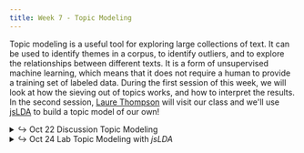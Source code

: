 ```yaml
---
title: Week 7 - Topic Modeling
---
```

Topic modeling is a useful tool for exploring large collections of text. It can be used to identify themes in a corpus, to identify outliers, and to explore the relationships between different texts. It is a form of unsupervised machine learning, which means that it does not require a human to provide a training set of labeled data. During the first session of this week, we will look at how the sieving out of topics works, and how to interpret the results. In the second session, [Laure Thompson](https://cdh.princeton.edu/people/laure-thompson/) will visit our class and we'll use [jsLDA](https://mimno.infosci.cornell.edu/jsLDA/) to build a topic model of our own!

<details>
  <summary class="session-summary">
    <span class="arrow">↪</span>
    <span class="date-label">Oct 22</span>
    <span class="label label-blue">Discussion</span>
    <span class="session-title">Topic Modeling</span>
  </summary>
  <div markdown="1">
- Slides (_coming soon!_)
- Pre-Class Reflection <small>&rarr; **no Perusall annotations required for these readings!**</small>
  - [Froehlich, Heather. _Moby Dick Is About Whales, or Why Should We Count Words?_](https://hfroehli.ch/2019/09/27/moby-dick-is-about-whales-or-why-should-we-count-words/).
  - [Blei, David M. “Topic Modeling and Digital Humanities.”](https://journalofdigitalhumanities.org/2-1/topic-modeling-and-digital-humanities-by-david-m-blei/) _Journal of Digital Humanities_, vol. 2, no. 1, 2012.
  - [Nelson, Robert K. _Mining the Dispatch_](https://dsl.richmond.edu/dispatch/).
  - **Post your reflection in the** <a href="https://introtodh-fall2024.slack.com/archives/C07JYA7QTM0" style="color: #ee6374;">**#reflections** </a>**channel on Slack** <a style="color: #ee6374;">**no later than 11:59PM on the day before our class.**</a>

</div>
</details>

<details>
  <summary class="session-summary">
    <span class="arrow">↪</span>
    <span class="date-label">Oct 24</span>
    <span class="label label-red">Lab</span>
    <span class="session-title">Topic Modeling with <i>jsLDA</i></span>
  </summary>
  <div markdown="1">
- Slides (_coming soon!_)
<!-- - Data, and other resources (prepared and taught by [dr. Laure Thompson](https://cdh.princeton.edu/people/laure-thompson/)): -->
  <!-- - [jsLDA website](https://mimno.infosci.cornell.edu/jsLDA/) -->
  <!-- - [Data](https://drive.google.com/drive/folders/10Wg9n4IutZanknePYxOSONTGm0lseFep?usp=sharing) -->
  <!-- - [Themes identified from 3,000 volumes of Speculative Fiction (SF)](https://mimno.infosci.cornell.edu/sf/) from the [HathiTrust](https://www.hathitrust.org/) digital library. -->
- Pre-Class **Skimming** (no Perusall annotations, nor reflection required!):
  - [Boyd-Graber, Jordan, et al. “Applications of Topic Models.”](https://app.perusall.com/courses/intro-to-digital-humanities-fall-2024/boyd-graber-et-al-2017-applications-of-topic-models) _Foundations and Trends in Information Retrieval_, vol. 11, no. 2–3, 2017, pp. 143–296. <small>&rarr; This is a big one! No need to read in depth; become acquainted with chapters 1.1, 1.2 (+ 1.3 if you want to get a bit more technical), chapter 3, and chapter 6.</small>
  - [Antoniak, Maria. _A Computational Reading of a Birth Stories Community_](https://maria-antoniak.github.io//2019/11/04/computational-reading-birth-stories.html). 5 Nov. 2019.

</div>
</details>
